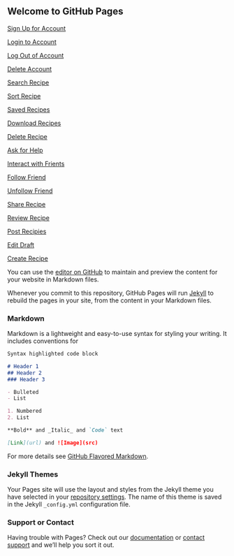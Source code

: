 ## Welcome to GitHub Pages

[Sign Up for Account](Sign-Up-for-Account.html)

[Login to Account](Login-to-Account.html)

[Log Out of Account](Log-Out-of-Account.html)

[Delete Account](Delete-Account.html)

[Search Recipe](Search-Recipe.html)

[Sort Recipe](Sort-Recipes.html)

[Saved Recipes](Saved-Recipes.html)

[Download Recipes](Download-Recipe.html)

[Delete Recipe](Delete-Saved-Recipes.html)

[Ask for Help](Ask-for-Help.html)

[Interact with Frients](Interact-with-Friends.html)

[Follow Friend](Follow-Friend.html)

[Unfollow Friend](Unfollow-Friend.html)

[Share Recipe](Search-Recipe.html)

[Review Recipe](Review-Recipe.html)

[Post Recipies](Post-Recipies.html)

[Edit Draft](Edit-Draft.html)

[Create Recipe](Create-Recipe.html)

You can use the [editor on GitHub](https://github.com/Joshuarod890/personal-app/edit/gh-pages/index.md) to maintain and preview the content for your website in Markdown files.

Whenever you commit to this repository, GitHub Pages will run [Jekyll](https://jekyllrb.com/) to rebuild the pages in your site, from the content in your Markdown files.

### Markdown

Markdown is a lightweight and easy-to-use syntax for styling your writing. It includes conventions for

```markdown
Syntax highlighted code block

# Header 1
## Header 2
### Header 3

- Bulleted
- List

1. Numbered
2. List

**Bold** and _Italic_ and `Code` text

[Link](url) and ![Image](src)
```

For more details see [GitHub Flavored Markdown](https://guides.github.com/features/mastering-markdown/).

### Jekyll Themes

Your Pages site will use the layout and styles from the Jekyll theme you have selected in your [repository settings](https://github.com/Joshuarod890/personal-app/settings). The name of this theme is saved in the Jekyll `_config.yml` configuration file.

### Support or Contact

Having trouble with Pages? Check out our [documentation](https://docs.github.com/categories/github-pages-basics/) or [contact support](https://support.github.com/contact) and we’ll help you sort it out.

